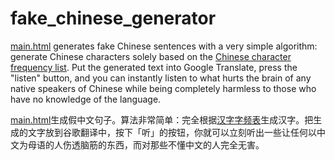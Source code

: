# fake_chinese_generator

[main.html](https://sozysozbot.github.io/fake_chinese_generator/main.html) generates fake Chinese 
sentences with a very simple algorithm: generate Chinese characters solely based on 
the [Chinese character frequency list](https://lingua.mtsu.edu/chinese-computing/statistics/char/list.php?Which=MO). 
Put the generated text into Google Translate, press the "listen" button, and you can instantly listen to what
hurts the brain of any native speakers of Chinese while being completely harmless to those who have no knowledge of the language.

[main.html](https://sozysozbot.github.io/fake_chinese_generator/main.html)生成假中文句子。算法非常简单：完全根据[汉字字频表](https://lingua.mtsu.edu/chinese-computing/statistics/char/list.php?Which=MO)生成汉字。把生成的文字放到谷歌翻译中，按下「听」的按钮，你就可以立刻听出一些让任何以中文为母语的人伤透脑筋的东西，而对那些不懂中文的人完全无害。
